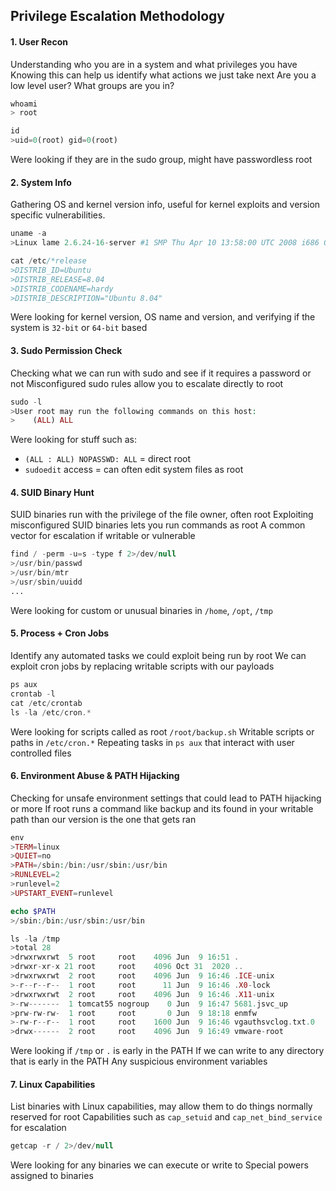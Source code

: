 ## Privilege Escalation Methodology

#### 1. User Recon

Understanding who you are in a system and what privileges you have
Knowing this can help us identify what actions we just take next
Are you a low level user? What groups are you in?

```php
whoami 
> root
```

```php
id
>uid=0(root) gid=0(root)
```

Were looking if they are in the sudo group, might have passwordless root 

#### 2. System Info

Gathering OS and kernel version info, useful for kernel exploits and version specific vulnerabilities.

```php
uname -a
>Linux lame 2.6.24-16-server #1 SMP Thu Apr 10 13:58:00 UTC 2008 i686 GNU/Linux
```

```php
cat /etc/*release
>DISTRIB_ID=Ubuntu
>DISTRIB_RELEASE=8.04
>DISTRIB_CODENAME=hardy
>DISTRIB_DESCRIPTION="Ubuntu 8.04"
```

Were looking for kernel version, OS name and version, and verifying if the system is `32-bit` or `64-bit` based

#### 3. Sudo Permission Check

Checking what we can run with sudo and see if it requires a password or not
Misconfigured sudo rules allow you to escalate directly to root

```php
sudo -l
>User root may run the following commands on this host:
>    (ALL) ALL
```

Were looking for stuff such as:
- `(ALL : ALL) NOPASSWD: ALL` = direct root
- `sudoedit` access = can often edit system files as root

#### 4. SUID Binary Hunt

SUID binaries run with the privilege of the file owner, often root
Exploiting misconfigured SUID binaries lets you run commands as root
A common vector for escalation if writable or vulnerable

```php
find / -perm -u=s -type f 2>/dev/null
>/usr/bin/passwd
>/usr/bin/mtr
>/usr/sbin/uuidd
...
```

Were looking for custom or unusual binaries in `/home`, `/opt`, `/tmp`

#### 5. Process + Cron Jobs

Identify any automated tasks we could exploit being run by root
We can exploit cron jobs by replacing writable scripts with our payloads

```php
ps aux
crontab -l
cat /etc/crontab
ls -la /etc/cron.*
```

Were looking for scripts called as root `/root/backup.sh`
Writable scripts or paths in `/etc/cron.*`
Repeating tasks in `ps aux` that interact with user controlled files

#### 6. Environment Abuse & PATH Hijacking

Checking for unsafe environment settings that could lead to PATH hijacking or more
If root runs a command like backup and its found in your writable path than our version is the one that gets ran

```php
env
>TERM=linux
>QUIET=no
>PATH=/sbin:/bin:/usr/sbin:/usr/bin
>RUNLEVEL=2
>runlevel=2
>UPSTART_EVENT=runlevel
```

```php
echo $PATH
>/sbin:/bin:/usr/sbin:/usr/bin
```

```php
ls -la /tmp
>total 28
>drwxrwxrwt  5 root     root    4096 Jun  9 16:51 .
>drwxr-xr-x 21 root     root    4096 Oct 31  2020 ..
>drwxrwxrwt  2 root     root    4096 Jun  9 16:46 .ICE-unix
>-r--r--r--  1 root     root      11 Jun  9 16:46 .X0-lock
>drwxrwxrwt  2 root     root    4096 Jun  9 16:46 .X11-unix
>-rw-------  1 tomcat55 nogroup    0 Jun  9 16:47 5681.jsvc_up
>prw-rw-rw-  1 root     root       0 Jun  9 18:18 enmfw
>-rw-r--r--  1 root     root    1600 Jun  9 16:46 vgauthsvclog.txt.0
>drwx------  2 root     root    4096 Jun  9 16:49 vmware-root
```

Were looking if `/tmp` or `.` is early in the PATH
If we can write to any directory that is early in the PATH
Any suspicious environment variables 

#### 7. Linux Capabilities

List binaries with Linux capabilities, may allow them to do things normally reserved for root
Capabilities such as `cap_setuid` and `cap_net_bind_service` for escalation

```php
getcap -r / 2>/dev/null
```

Were looking for any binaries we can execute or write to
Special powers assigned to binaries 